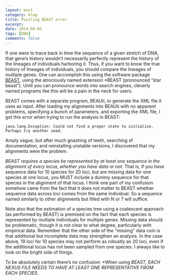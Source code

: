 ```yaml
---
layout: post
category: blog
title: Puzzling BEAST error
excerpt: 
date: 2014-04-02
tags: [DNA]
comments: false
---
```

If one were to trace back in time the sequence of a given stretch of DNA, that gene’s history wouldn’t necessarily perfectly represent the history of the lineages of individuals harboring it. Thus, if you want to know the true history of lineages of individuals, you should compare the lineages of multiple genes. One can accomplish this using the software package [BEAST](http://beast2.org/), using the atrociously named extension *BEAST (pronounced “star beast”). Until you can pronounce words into search engines, cleverly named programs like this will be a pain in the neck for users.

BEAST comes with a separate program, BEAUti, to generate the XML file it uses as input. After loading my alignments into BEAUti with no apparent problems, specifying a bunch of parameters, and exporting the XML file, I got this error when trying to run the analysis in BEAST:

```
java.lang.Exception: Could not find a proper state to initialise. Perhaps try another seed.
```

Amply vague, but after much gnashing of teeth, searching of documentation, and reinstalling unstable versions, I discovered that my alignments were the problem.

*BEAST requires a species be represented by at least one sequence in the alignment of every locus, whether you have data or not.* That is, if you have sequence data for 10 species for 20 loci, but are missing data for one species at one locus, you MUST include a dummy sequence for that species in the alignment of that locus. I think one part of my confusion somehow came from the fact that it does not matter to BEAST whether sequence data across loci comes from the same individual. So a sequence named similarly to other alignments but filled with N or ? will suffice.

Note also that the estimation of a species tree using a coalescent approach (as performed by BEAST) is premised on the fact that each species is represented by multiple individuals for multiple genes. Missing data should be problematic, though it is not clear to what degree, particularly with empirical data. Remember that the other side of the “missing” data coin is that additional but incomplete data may strengthen an analysis. In the case above, 19 loci for 10 species may not perform as robustly as 20 loci, even if the additional locus has not been sampled from one species. I always like to look on the bright side of things.

To be absolutely certain there’s no confusion: *When using *BEAST, EACH NEXUS FILE NEEDS TO HAVE AT LEAST ONE REPRESENTATIVE FROM EACH SPECIES*.
